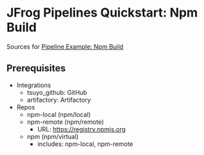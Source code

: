 # JFrog Pipelines Quickstart: Npm Build

Sources for [Pipeline Example: Npm Build](https://www.jfrog.com/confluence/display/JFROG/Pipeline+Example%3A+Npm+Build)

## Prerequisites

- Integrations
  - tsuyo_github: GitHub
  - artifactory: Artifactory
- Repos
  - npm-local (npm/local)
  - npm-remote (npm/remote)
    - URL: https://registry.npmjs.org
  - npm (npm/virtual)
    - includes: npm-local, npm-remote